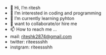 - 👋 Hi, I’m ritesh
- 👀 I’m interested in coding and programming
- 🌱 I’m currently learning pyhton
- 💞️ want to collaborate/or hire me
- 📫 How to reach me ...
- mail: riteshk2874@gmail.com
- twitter: riteessshh
- instgram: riteessshh

<!---
riteessshh/riteessshh is a ✨ special ✨ repository because its `README.md` (this file) appears on your GitHub profile.
You can click the Preview link to take a look at your changes.
--->
